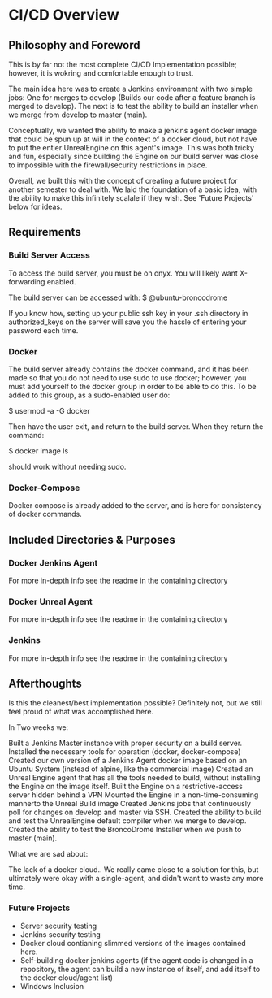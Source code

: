 # CI/CD Overview

## Philosophy and Foreword

This is by far not the most complete CI/CD Implementation possible; however, it is wokring and comfortable enough to trust.

The main idea here was to create a Jenkins environment with two simple jobs: One for merges to develop (Builds our code after a feature branch is merged to develop). The next is to test the ability to build an installer when we merge from develop to master (main).

Conceptually, we wanted the ability to make a jenkins agent docker image that could be spun up at will in the context of a docker cloud, but not have to put the entier UnrealEngine on this agent's image. This was both tricky and fun, especially since building the Engine on our build server was close to impossible with the firewall/security restrictions in place.

Overall, we built this with the concept of creating a future project for another semester to deal with. We laid the foundation of a basic idea, with the ability to make this infinitely scalale if they wish. See 'Future Projects' below for ideas. 

## Requirements

### Build Server Access

To access the build server, you must be on onyx. You will likely want X-forwarding enabled.

The build server can be accessed with:
$ <username>@ubuntu-broncodrome

If you know how, setting up your public ssh key in your .ssh directory in authorized_keys on the server will save you the hassle of entering your password each time.

### Docker

The build server already contains the docker command, and it has been made so that you do not need to use sudo to use docker; however, you must add yourself to the docker group
in order to be able to do this. To be added to this group, as a sudo-enabled user do:

$ usermod -a -G docker <username>

Then have the user exit, and return to the build server. When they return the command:

$ docker image ls

should work without needing sudo.

### Docker-Compose

Docker compose is already added to the server, and is here for consistency of docker commands.

## Included Directories & Purposes

### Docker Jenkins Agent

For more in-depth info see the readme in the containing directory

### Docker Unreal Agent

For more in-depth info see the readme in the containing directory

### Jenkins

For more in-depth info see the readme in the containing directory

## Afterthoughts

Is this the cleanest/best implementation possible? Definitely not, but we still feel proud of what was accomplished here.

In Two weeks we:

Built a Jenkins Master instance with proper security on a build server. 
Installed the necessary tools for operation (docker, docker-compose)
Created our own version of a Jenkins Agent docker image based on an Ubuntu System (instead of alpine, like the commercial image)
Created an Unreal Engine agent that has all the tools needed to build, without installing the Engine on the image itself.
Built the Engine on a restrictive-access server hidden behind a VPN
Mounted the Engine in a non-time-consuming mannerto the Unreal Build image
Created Jenkins jobs that continuously poll for changes on develop and master via SSH.
Created the ability to build and test the UnrealEngine default compiler when we merge to develop.
Created the ability to test the BroncoDrome Installer when we push to master (main).

What we are sad about:

The lack of a docker cloud.. We really came close to a solution for this, but ultimately were okay with a single-agent, and didn't want to waste any more time.

### Future Projects
- Server security testing
- Jenkins security testing
- Docker cloud contianing slimmed versions of the images contained here.
- Self-building docker jenkins agents (if the agent code is changed in a repository, the agent can build a new instance of itself, and add itself to the docker cloud/agent list)
- Windows Inclusion
